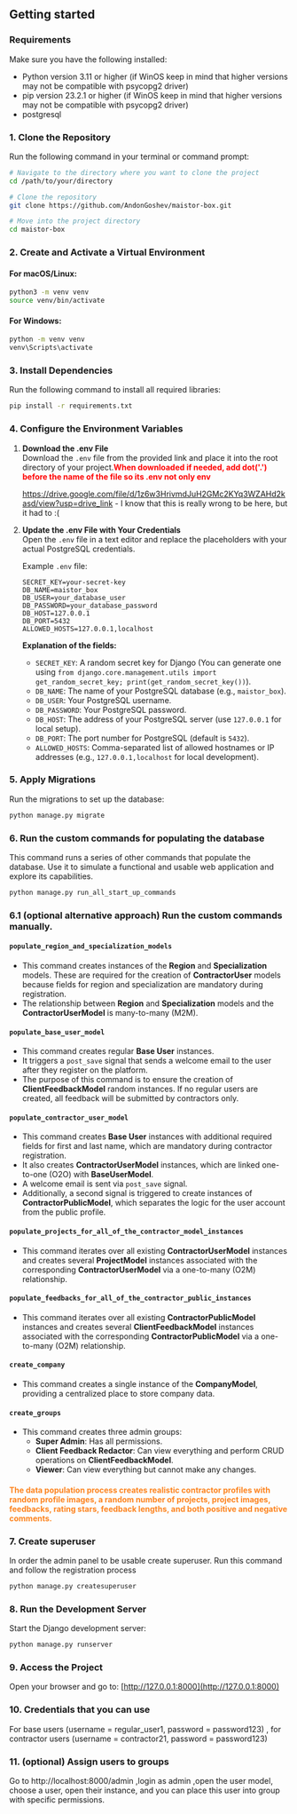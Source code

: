 ## Getting started

### Requirements
Make sure you have the following installed:
- Python version 3.11 or higher (if WinOS keep in mind that higher versions may not be compatible with psycopg2 driver)
- pip version 23.2.1 or higher (if WinOS keep in mind that higher versions may not be compatible with psycopg2 driver)
- postgresql


### 1. Clone the Repository
Run the following command in your terminal or command prompt:
```bash
# Navigate to the directory where you want to clone the project
cd /path/to/your/directory

# Clone the repository
git clone https://github.com/AndonGoshev/maistor-box.git

# Move into the project directory
cd maistor-box
```

### 2. Create and Activate a Virtual Environment
#### For macOS/Linux:
```bash
python3 -m venv venv
source venv/bin/activate
```

#### For Windows:
```bash
python -m venv venv
venv\Scripts\activate
```

### 3. Install Dependencies
Run the following command to install all required libraries:
```bash
pip install -r requirements.txt
```

### 4. Configure the Environment Variables

1. **Download the .env File**  
   Download the `.env` file from the provided link and place it into the root directory of your project.<span style="color:red">**When downloaded if needed, add dot('.') before the name of the file so its .env not only env**</span>

   https://drive.google.com/file/d/1z6w3HrivmdJuH2GMc2KYq3WZAHd2kasd/view?usp=drive_link - I know that this is really wrong to be here, but it had to :( 

2. **Update the .env File with Your Credentials**  
   Open the `.env` file in a text editor and replace the placeholders with your actual PostgreSQL credentials.

   Example `.env` file:
   ```
   SECRET_KEY=your-secret-key
   DB_NAME=maistor_box
   DB_USER=your_database_user
   DB_PASSWORD=your_database_password
   DB_HOST=127.0.0.1
   DB_PORT=5432
   ALLOWED_HOSTS=127.0.0.1,localhost
   ```

   **Explanation of the fields:**
   - `SECRET_KEY`: A random secret key for Django (You can generate one using `from django.core.management.utils import get_random_secret_key; print(get_random_secret_key())`).
   - `DB_NAME`: The name of your PostgreSQL database (e.g., `maistor_box`).
   - `DB_USER`: Your PostgreSQL username.
   - `DB_PASSWORD`: Your PostgreSQL password.
   - `DB_HOST`: The address of your PostgreSQL server (use `127.0.0.1` for local setup).
   - `DB_PORT`: The port number for PostgreSQL (default is `5432`).
   - `ALLOWED_HOSTS`: Comma-separated list of allowed hostnames or IP addresses (e.g., `127.0.0.1,localhost` for local development).



### 5. Apply Migrations
Run the migrations to set up the database:
```bash
python manage.py migrate
```

### 6. Run the custom commands for populating the database
This command runs a series of other commands that populate the database. Use it to simulate a functional and usable web application and explore its capabilities.
```bash
python manage.py run_all_start_up_commands
```

### 6.1 (optional alternative approach) Run the custom commands manually.

#### `populate_region_and_specialization_models`
- This command creates instances of the **Region** and **Specialization** models. These are required for the creation of **ContractorUser** models because fields for region and specialization are mandatory during registration.
- The relationship between **Region** and **Specialization** models and the **ContractorUserModel** is many-to-many (M2M).

#### `populate_base_user_model`
- This command creates regular **Base User** instances.
- It triggers a `post_save` signal that sends a welcome email to the user after they register on the platform.
- The purpose of this command is to ensure the creation of **ClientFeedbackModel** random instances. If no regular users are created, all feedback will be submitted by contractors only.

#### `populate_contractor_user_model`
- This command creates **Base User** instances with additional required fields for first and last name, which are mandatory during contractor registration.
- It also creates **ContractorUserModel** instances, which are linked one-to-one (O2O) with **BaseUserModel**.
- A welcome email is sent via `post_save` signal.
- Additionally, a second signal is triggered to create instances of **ContractorPublicModel**, which separates the logic for the user account from the public profile.

#### `populate_projects_for_all_of_the_contractor_model_instances`
- This command iterates over all existing **ContractorUserModel** instances and creates several **ProjectModel** instances associated with the corresponding **ContractorUserModel** via a one-to-many (O2M) relationship.

#### `populate_feedbacks_for_all_of_the_contractor_public_instances`
- This command iterates over all existing **ContractorPublicModel** instances and creates several **ClientFeedbackModel** instances associated with the corresponding **ContractorPublicModel** via a one-to-many (O2M) relationship.

#### `create_company`
- This command creates a single instance of the **CompanyModel**, providing a centralized place to store company data.

#### `create_groups`
- This command creates three admin groups:
  - **Super Admin**: Has all permissions.
  - **Client Feedback Redactor**: Can view everything and perform CRUD operations on **ClientFeedbackModel**.
  - **Viewer**: Can view everything but cannot make any changes.

#### <span style="color:#FD841F">**The data population process creates realistic contractor profiles with random profile images, a random number of projects, project images, feedbacks, rating stars, feedback lengths, and both positive and negative comments.**</span>

### 7. Create superuser
In order the admin panel to be usable create superuser. Run this command and follow the registration process
```bash
python manage.py createsuperuser
```

### 8. Run the Development Server
Start the Django development server:
```bash
python manage.py runserver
```

### 9. Access the Project
Open your browser and go to: [http://127.0.0.1:8000](http://127.0.0.1:8000)

### 10. Credentials that you can use
For base users (username = regular_user1, password = password123) , for contractor users (username = contractor21, password = password123)

### 11. (optional) Assign users to groups 
Go to http://localhost:8000/admin ,login as admin ,open the user model, choose a user, open their instance, and you can place this user into group with specific permissions. 
